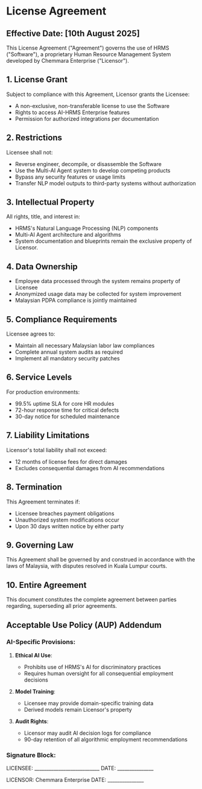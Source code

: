 # License Agreement

## Effective Date: [10th August 2025]

This License Agreement ("Agreement") governs the use of HRMS ("Software"), a proprietary Human Resource Management System developed by Chemmara Enterprise ("Licensor").

## 1. License Grant
Subject to compliance with this Agreement, Licensor grants the Licensee:
- A non-exclusive, non-transferable license to use the Software
- Rights to access AI-HRMS Enterprise features
- Permission for authorized integrations per documentation

## 2. Restrictions
Licensee shall not:
- Reverse engineer, decompile, or disassemble the Software
- Use the Multi-AI Agent system to develop competing products
- Bypass any security features or usage limits
- Transfer NLP model outputs to third-party systems without authorization

## 3. Intellectual Property
All rights, title, and interest in:
- HRMS's Natural Language Processing (NLP) components
- Multi-AI Agent architecture and algorithms
- System documentation and blueprints
remain the exclusive property of Licensor.

## 4. Data Ownership
- Employee data processed through the system remains property of Licensee
- Anonymized usage data may be collected for system improvement
- Malaysian PDPA compliance is jointly maintained

## 5. Compliance Requirements
Licensee agrees to:
- Maintain all necessary Malaysian labor law compliances
- Complete annual system audits as required
- Implement all mandatory security patches

## 6. Service Levels
For production environments:
- 99.5% uptime SLA for core HR modules
- 72-hour response time for critical defects
- 30-day notice for scheduled maintenance

## 7. Liability Limitations
Licensor's total liability shall not exceed:
- 12 months of license fees for direct damages
- Excludes consequential damages from AI recommendations

## 8. Termination
This Agreement terminates if:
- Licensee breaches payment obligations
- Unauthorized system modifications occur
- Upon 30 days written notice by either party

## 9. Governing Law
This Agreement shall be governed by and construed in accordance with the laws of Malaysia, with disputes resolved in Kuala Lumpur courts.

## 10. Entire Agreement
This document constitutes the complete agreement between parties regarding, superseding all prior agreements.

## Acceptable Use Policy (AUP) Addendum

### AI-Specific Provisions:
1. **Ethical AI Use**: 
   - Prohibits use of HRMS's AI for discriminatory practices
   - Requires human oversight for all consequential employment decisions

2. **Model Training**: 
   - Licensee may provide domain-specific training data
   - Derived models remain Licensor's property

3. **Audit Rights**: 
   - Licensor may audit AI decision logs for compliance
   - 90-day retention of all algorithmic employment recommendations

### Signature Block:

LICENSEE: ___________________________   DATE: _______________

LICENSOR: Chemmara Enterprise         DATE: _______________
